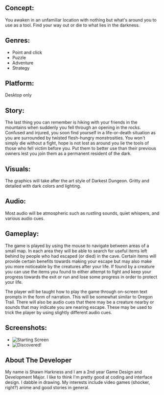 ## Concept:
You awaken in an unfamiliar location with nothing but what's around you to use as a tool. Find your way out or die to what lies in the darkness.

## Genres: 
- Point and click   
- Puzzle  
- Adventure  
- Strategy  

## Platform:
Desktop only

## Story:
The last thing you can remember is hiking with your friends in the mountains when suddenly you fell through an opening in the rocks. 
Confused and injured, you soon find yourself in a life-or-death situation as you are surrounded by twisted flesh-hungry monstrosities. 
You won't simply die without a fight, hope is not lost as around you lie the tools of those who fell victim before you. Put them to better
use than their previous owners lest you join them as a permanent resident of the dark.

## Visuals:
The graphics will take after the art style of Darkest Dungeon. Gritty and detailed with dark colors and lighting.

## Audio:
Most audio will be atmospheric such as rustling sounds, quiet whispers, and various audio cues.

## Gameplay:
The game is played by using the mouse to navigate between areas of a small map. In each area they will be able to search for useful items left behind by 
people who had escaped (or died) in the cave. Certain items will provide certain benefits towards making your escape but may also make you
more noticeable by the creatures after your life. If found by a creature you can use the items you found to either attempt to fight and keep your progress
towards the exit or run and lose some progress in order to protect your life.

The player will be taught how to play the game through on-screen text prompts in the form of narration. This will be somewhat similar to 
Oregon Trail. There will also be audio cues that there may be a creature nearby or sounds that may indicate you are nearing escape. These may 
be used to trick the player by using slightly different audio cues.

## Screenshots:

- ![Starting Screen](https://github.com/Shomnomnom/IGME-230/edit/master/StartingScreen.png)  
- ![Discovered!](https://github.com/Shomnomnom/IGME-230/edit/master/Creature.png)  

## About The Developer
My name is Shawn Harkness and I am a 2nd year Game Design and Development Major. I like to think I'm pretty good at coding and 
interface design. I dabble in drawing. My interests include video games (shocker, right?) anime and good stories in general.
